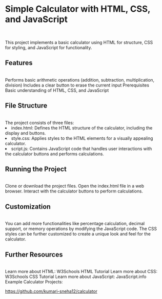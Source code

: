 <h1><b>Simple Calculator with HTML, CSS, and JavaScript</b></h1><br>


This project implements a basic calculator using HTML for structure, CSS for styling, and JavaScript for functionality.


<h2>Features</h2><br>
Performs basic arithmetic operations (addition, subtraction, multiplication, division)
Includes a clear button to erase the current input
Prerequisites
Basic understanding of HTML, CSS, and JavaScript
<h2>File Structure</h2><br>
The project consists of three files:

<li>index.html: Defines the HTML structure of the calculator, including the display and buttons.
<li>style.css: Applies styles to the HTML elements for a visually appealing calculator.
<li>script.js: Contains JavaScript code that handles user interactions with the calculator buttons and performs calculations.
<h2>Running the Project</h2><br>
Clone or download the project files.
Open the index.html file in a web browser.
Interact with the calculator buttons to perform calculations.
<h2>Customization</h2><br>
You can add more functionalities like percentage calculation, decimal support, or memory operations by modifying the JavaScript code.
The CSS styles can be further customized to create a unique look and feel for the calculator.
<h2>Further Resources</h2><br>
Learn more about HTML: W3Schools HTML Tutorial
Learn more about CSS: W3Schools CSS Tutorial
Learn more about JavaScript: JavaScript.info
Example Calculator Projects:

https://github.com/kumari-sneha12/calculator



